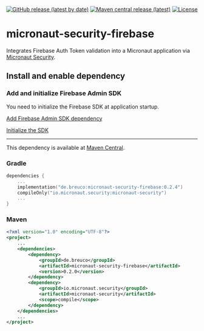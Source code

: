 [![GitHub release (latest by date)](https://img.shields.io/github/v/release/breucode/micronaut-security-firebase?style=flat-square)](https://github.com/breucode/micronaut-security-firebase/releases/latest)
[![Maven central release (latest)](https://img.shields.io/maven-central/v/de.breuco/micronaut-security-firebase?style=flat-square)](https://search.maven.org/artifact/de.breuco/micronaut-security-firebase)
[![License](https://img.shields.io/github/license/breucode/micronaut-security-firebase?style=flat-square)](LICENSE)

# micronaut-security-firebase
Integrates Firebase Auth Token validation into a Micronaut application via [Micronaut Security](https://micronaut-projects.github.io/micronaut-security/latest/guide/).

## Install and enable dependency

### Add and initialize Firebase Admin SDK

You need to initialize the Firebase SDK at application startup.

[Add Firebase Admin SDK dependency](https://firebase.google.com/docs/admin/setup#add-sdk)

[Initialize the SDK](https://firebase.google.com/docs/admin/setup#initialize-sdk)

---

This dependency is available at [Maven Central](https://search.maven.org/artifact/de.breuco/micronaut-security-firebase).

### Gradle
```kotlin
dependencies {
    ...
    implementation("de.breuco:micronaut-security-firebase:0.2.4")
    compileOnly("io.micronaut.security:micronaut-security")
    ...
}
```

### Maven
```xml
<?xml version="1.0" encoding="UTF-8"?>
<project>
    ...
    <dependencies>
        <dependency>
            <groupId>de.breuco</groupId>
            <artifactId>micronaut-security-firebase</artifactId>
            <version>0.2.0</version>
        </dependency>
        <dependency>
            <groupId>io.micronaut.security</groupId>
            <artifactId>micronaut-security</artifactId>
            <scope>compile</scope>
        </dependency>
    </dependencies>
    ...
</project>
```
